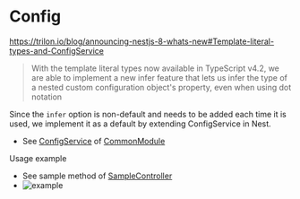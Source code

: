# Config

<https://trilon.io/blog/announcing-nestjs-8-whats-new#Template-literal-types-and-ConfigService>
> With the template literal types now available in TypeScript v4.2, we are able to implement a new infer feature that lets us infer the type of a nested custom configuration object's property, even when using dot notation

Since the `infer` option is non-default and needs to be added each time it is used, we implement it as a default by extending ConfigService in Nest.

- See [ConfigService](../common/providers/config.service.ts) of [CommonModule](../common)

Usage example

- See sample method of [SampleController](../sample/controllers/sample.controller.ts)
- ![example](https://user-images.githubusercontent.com/1300172/127599201-8491e7bb-76f3-4dbc-9a62-97b6832bb882.png)
